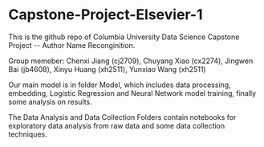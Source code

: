 # Capstone-Project-Elsevier-1

This is the github repo of Columbia University Data Science Capstone Project -- Author Name Reconginition.

Group memeber: Chenxi Jiang (cj2709), Chuyang Xiao (cx2274), Jingwen Bai (jb4608), Xinyu Huang (xh2511), Yunxiao Wang (xh2511)

Our main model is in folder Model, which includes data processing, embedding, Logistic Regression and Neural Network model training, finally some analysis on results.

The Data Analysis and Data Collection Folders contain notebooks for exploratory data analysis from raw data and some data collection techniques.



